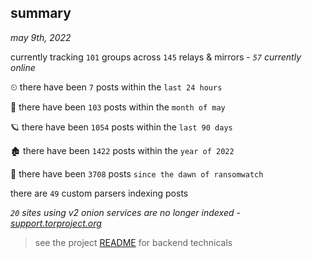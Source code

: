 
## summary
_may 9th, 2022_

currently tracking `101` groups across `145` relays & mirrors - _`57` currently online_

⏲ there have been `7` posts within the `last 24 hours`

🦈 there have been `103` posts within the `month of may`

🪐 there have been `1054` posts within the `last 90 days`

🏚 there have been `1422` posts within the `year of 2022`

🦕 there have been `3708` posts `since the dawn of ransomwatch`

there are `49` custom parsers indexing posts

_`20` sites using v2 onion services are no longer indexed - [support.torproject.org](https://support.torproject.org/onionservices/v2-deprecation/)_

> see the project [README](https://github.com/thetanz/ransomwatch#ransomwatch--) for backend technicals
